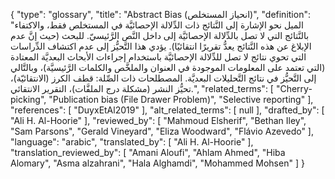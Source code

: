 {
    "type": "glossary",
    "title": "Abstract Bias (انحياز المستخلص)",
    "definition": "الميل نحو الإشارة إلى النَّتائج ذات الدِّلالة الإحصائيَّة في المستخلص فقط، والاكتفاء بالنَّتائج التي لا تصل بالدِّلالة الإحصائيَّة إلى داخل النَّص الرَّئيسيّ. للبحث (حيث إنَّ عدم الإبلاغ عن هذه النَّتائج يعدُّ تقريرًا انتقائيًا). يؤدي هذا التَّحيُّز إلى عدم اكتشاف الدِّراسات التي تحوي نتائج لا تصل للدِّلالة الإحصائيَّة باستخدام إجراءات الأبحاث البعديَّة المعتادة (التي تعتمد على المعلومات الموجودة في العنوان والملخَّص والكلمات الرَّئيسيَّة)، وبالتَّالي إلى التَّحيُّز في نتائج التَّحليلات البعديَّة. المصطلحات ذات الصِّلة: قطف الكرز (الانتقائيّة)، تحيُّز النشر (مشكلة درج الملفَّات)، التقرير الانتقائي.",
    "related_terms": [
        "Cherry-picking",
        "Publication bias (File Drawer Problem)",
        "Selective reporting"
    ],
    "references": [
        "DuyxEtAl2019"
    ],
    "alt_related_terms": [
        null
    ],
    "drafted_by": [
        "Ali H. Al-Hoorie"
    ],
    "reviewed_by": [
        "Mahmoud Elsherif",
        "Bethan Iley",
        "Sam Parsons",
        "Gerald Vineyard",
        "Eliza Woodward",
        "Flávio Azevedo"
    ],
    "language": "arabic",
    "translated_by": [
        "Ali H. Al-Hoorie"
    ],
    "translation_reviewed_by": [
        "Amani Aloufi",
        "Ahlam Ahmed",
        "Hiba Alomary",
        "Asma alzahrani",
        "Hala Alghamdi",
        "Mohammed Mohsen"
    ]
}